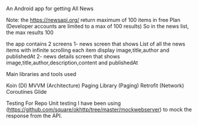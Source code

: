 An Android app for getting All News

Note: the https://newsapi.org/ return maximum of 100 items in free Plan (Developer accounts are limited to a max of 100 results) So in the news list, the max results 100

the app contains 2 screens 
1- news screen that shows List of all the news items with infinite scrolling each item display image,title,author and publishedAt
2- news details screen that shows image,title,author,description,content and publishedAt


Main libraries and tools used

Koin (DI)
MVVM (Architecture)
Paging Library (Paging)
Retrofit (Network)
Coroutines
Glide

Testing
For Repo Unit testing I have been using (https://github.com/square/okhttp/tree/master/mockwebserver) to mock the response from the API.